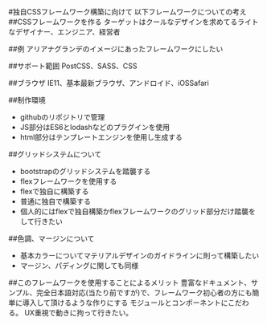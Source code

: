 #独自CSSフレームワーク構築に向けて
以下フレームワークについての考え
##CSSフレームワークを作る
ターゲットはクールなデザインを求めてるライトなデザイナー、エンジニア、経営者

##例
アリアナグランデのイメージにあったフレームワークにしたい

##サポート範囲
PostCSS、SASS、CSS

##ブラウザ
IE11、基本最新ブラウザ、アンドロイド、iOSSafari

##制作環境
* githubのリポジトリで管理
* JS部分はES6とlodashなどのプラグインを使用
* html部分はテンプレートエンジンを使用し生成する

##グリッドシステムについて
* bootstrapのグリッドシステムを踏襲する
* flexフレームワークを使用する
* flexで独自に構築する
* 普通に独自で構築する
*  個人的にはflexで独自構築かflexフレームワークのグリッド部分だけ踏襲をして行きたい

##色調、マージンについて
* 基本カラーについてマテリアルデザインのガイドラインに則って構築したい
* マージン、パディングに関しても同様

##このフレームワークを使用することによるメリット
豊富なドキュメント、サンプル、完全日本語対応(当たり前ですが)で、フレームワーク初心者の方にも簡単に導入して頂けるような作りにする
モジュールとコンポーネントにこだわる。
UX重視で動きに拘って行きたい。
